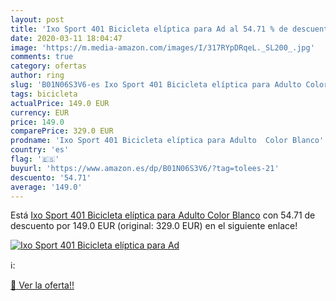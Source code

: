 ```yaml
---
layout: post
title: 'Ixo Sport 401 Bicicleta elíptica para Ad al 54.71 % de descuento'
date: 2020-03-11 18:04:47
image: 'https://m.media-amazon.com/images/I/317RYpDRqeL._SL200_.jpg'
comments: true
category: ofertas
author: ring
slug: 'B01N06S3V6-es Ixo Sport 401 Bicicleta elíptica para Adulto Color Blanco'
tags: bicicleta
actualPrice: 149.0 EUR
currency: EUR
price: 149.0
comparePrice: 329.0 EUR
prodname: 'Ixo Sport 401 Bicicleta elíptica para Adulto  Color Blanco'
country: 'es'
flag: '🇪🇸'
buyurl: 'https://www.amazon.es/dp/B01N06S3V6/?tag=tolees-21'
descuento: '54.71'
average: '149.0'
---
```


Está [Ixo Sport 401 Bicicleta elíptica para Adulto  Color Blanco](https://www.amazon.es/dp/B01N06S3V6/?tag=tolees-21) con 54.71 de descuento por 149.0 EUR (original: 329.0 EUR) en el siguiente enlace!

[![Ixo Sport 401 Bicicleta elíptica para Ad](https://m.media-amazon.com/images/I/317RYpDRqeL._SL200_.jpg)](https://www.amazon.es/dp/B01N06S3V6/?tag=tolees-21)

ℹ️:


[🛒 Ver la oferta!!](https://www.amazon.es/dp/B01N06S3V6/?tag=tolees-21)
